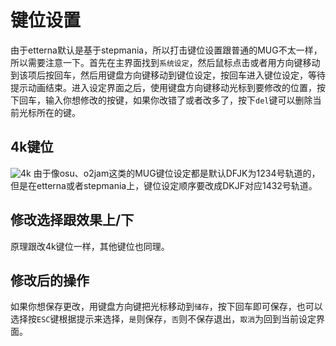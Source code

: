 # 键位设置

由于etterna默认是基于stepmania，所以打击键位设置跟普通的MUG不太一样，所以需要注意一下。首先在主界面找到`系统设定`，然后鼠标点击或者用方向键移动到该项后按回车，然后用键盘方向键移动到键位设定，按回车进入键位设定，等待提示动画结束。进入设定界面之后，使用键盘方向键移动光标到要修改的位置，按下回车，输入你想修改的按键，如果你改错了或者改多了，按下`del`键可以删除当前光标所在的键。

## 4k键位

<img :src="$withBase('/zhs/4k.png')" alt="4k">
由于像osu、o2jam这类的MUG键位设定都是默认DFJK为1234号轨道的，但是在etterna或者stepmania上，键位设定顺序要改成DKJF对应1432号轨道。

## 修改选择跟效果上/下

原理跟改4k键位一样，其他键位也同理。

## 修改后的操作

如果你想保存更改，用键盘方向键把光标移动到`储存`，按下回车即可保存，也可以选择按`ESC`键根据提示来选择，`是`则保存，`否`则不保存退出，`取消`为回到当前设定界面。